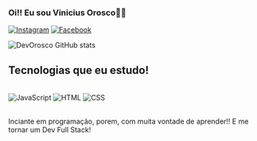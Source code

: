 ### Oi!! Eu sou Vinicius Orosco👋😃
[![Instagram](https://img.shields.io/badge/Instagram-E4405F?style=for-the-badge&logo=instagram&logoColor=white)](https://www.instagram.com/vini_orosco/)
[![Facebook](https://img.shields.io/badge/Facebook-1877F2?style=for-the-badge&logo=facebook&logoColor=white)](https://www.facebook.com/vinicius.orosco.90)

![DevOrosco GitHub stats](https://github-readme-stats.vercel.app/api?username=DevOrosco&show_icons=true&theme=dark)

## Tecnologias que eu estudo!
<div style="display: inline_block"><br/>
  <img align="conter" alt="JavaScript" src="https://img.shields.io/badge/JavaScript-323330?style=for-the-badge&logo=javascript&logoColor=F7DF1E" />
 <img align="conter" alt="HTML" src="https://img.shields.io/badge/HTML-239120?style=for-the-badge&logo=html5&logoColor=white" />  
<img align="conter" alt="CSS" src="https://img.shields.io/badge/CSS-239120?&style=for-the-badge&logo=css3&logoColor=white" />
</div><br/>

Inciante em programação, porem, com muita vontade de aprender!! E me tornar um Dev Full Stack!


